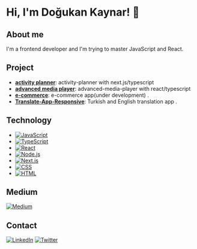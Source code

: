 # Hi, I'm Doğukan Kaynar! 👋


## About me

I'm a frontend developer and I'm trying to master JavaScript and React.

## Project
- **[activity planner](https://github.com/dogukankaynar/activity-planner)**: activity-planner with next.js/typescript
- **[advanced media player](https://github.com/dogukankaynar/advanced-media-player)**: advanced-media-player with react/typescript
- **[e-commerce](https://github.com/dogukankaynar/e-commerce)**: e-commerce app(under development) .
- **[Translate-App-Responsive](https://github.com/dogukankaynar/Translate-App-Responsive)**: Turkish and English translation app .


## Technology

- [![JavaScript](https://img.shields.io/badge/JavaScript-F7DF1E?style=flat&logo=javascript&logoColor=white)](https://developer.mozilla.org/en-US/docs/Web/JavaScript)
- [![TypeScript](https://img.shields.io/badge/TypeScript-3178C6?style=flat-square&logo=typescript&logoColor=white)](https://github.com/)
- [![React](https://img.shields.io/badge/React-61DAFB?style=flat&logo=react&logoColor=white)](https://reactjs.org/)
- [![Node.js](https://img.shields.io/badge/Node.js-339933?style=flat&logo=node.js&logoColor=white)](https://nodejs.org/)
- [![Next.js](https://img.shields.io/badge/Next.js-000000?style=flat&logo=next.js&logoColor=white)](https://nextjs.org/)
- [![CSS](https://img.shields.io/badge/CSS3-1572B6?style=flat&logo=css3&logoColor=white)](https://developer.mozilla.org/en-US/docs/Web/CSS)
- [![HTML](https://img.shields.io/badge/HTML5-E34F26?style=flat&logo=html5&logoColor=white)](https://developer.mozilla.org/en-US/docs/Web/HTML)

## Medium

[![Medium](https://img.shields.io/badge/Medium-12100E?style=flat-square&logo=medium&logoColor=white)](https://medium.com/@dogukankaynar)

## Contact

[![LinkedIn](https://img.shields.io/badge/LinkedIn-0077B5?style=flat&logo=linkedin&logoColor=white)](https://www.linkedin.com/in/doğukan-kaynar-44594221a//)
[![Twitter](https://img.shields.io/badge/Twitter-1DA1F2?style=flat&logo=twitter&logoColor=white)](https://twitter.com/dogusk06)


